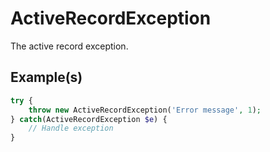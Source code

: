 # ActiveRecordException

The active record exception.

## Example(s)

```php
try {
	throw new ActiveRecordException('Error message', 1);
} catch(ActiveRecordException $e) {
	// Handle exception
}
```

